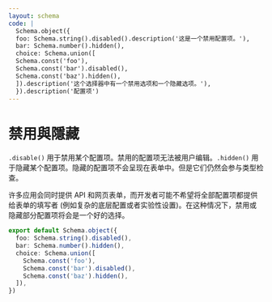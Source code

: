 ```yaml
---
layout: schema
code: |
  Schema.object({
  foo: Schema.string().disabled().description('这是一个禁用配置项。'),
  bar: Schema.number().hidden(),
  choice: Schema.union([
  Schema.const('foo'),
  Schema.const('bar').disabled(),
  Schema.const('baz').hidden(),
  ]).description('这个选择器中有一个禁用选项和一个隐藏选项。'),
  }).description('配置项')
---
```


# 禁用與隱藏

`.disable()` 用于禁用某个配置项。禁用的配置项无法被用户编辑。`.hidden()` 用于隐藏某个配置项。隐藏的配置项不会呈现在表单中。但是它们仍然会参与类型检查。

许多应用会同时提供 API 和网页表单，而开发者可能不希望将全部配置项都提供给表单的填写者 (例如复杂的底层配置或者实验性设置)。在这种情况下，禁用或隐藏部分配置项将会是一个好的选择。

```ts
export default Schema.object({
  foo: Schema.string().disabled(),
  bar: Schema.number().hidden(),
  choice: Schema.union([
    Schema.const('foo'),
    Schema.const('bar').disabled(),
    Schema.const('baz').hidden(),
  ]),
})
```
